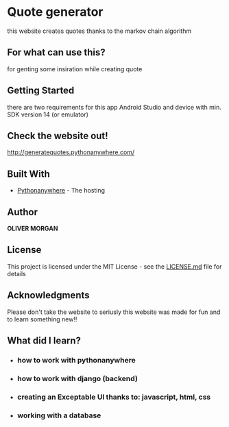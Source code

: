 # Quote generator
this website creates quotes thanks to the markov chain algorithm

## For what can use this?
for genting some insiration while creating quote

## Getting Started
there are two requirements for this app Android Studio and device with min. SDK version 14 (or emulator)


## Check the website out!
http://generatequotes.pythonanywhere.com/



## Built With

* [Pythonanywhere](https://www.pythonanywhere.com/) - The hosting



## Author

**OLIVER MORGAN**

## License

This project is licensed under the MIT License - see the [LICENSE.md](LICENSE.md) file for details

## Acknowledgments

Please don't take the website to seriusly this website was made for fun and to learn something new!!

## What did I learn? 
* ### how to work with pythonanywhere 
* ### how to work with django (backend)
* ### creating an Exceptable UI thanks to: javascript, html, css
* ### working with a database

